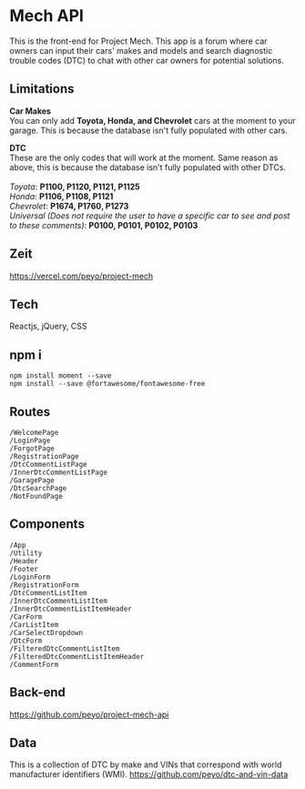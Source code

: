 # Mech API
This is the front-end for Project Mech. This app is a forum where car owners can input their cars' makes and models and search diagnostic trouble codes (DTC) to chat with other car owners for potential solutions.

## Limitations
**Car Makes**<br/>
You can only add **Toyota, Honda, and Chevrolet** cars at the moment to your garage. This is because the database isn't fully populated with other cars.

**DTC**<br/>
These are the only codes that will work at the moment. Same reason as above, this is because the database isn't fully populated with other DTCs.<br/><br/>
*Toyota*: **P1100, P1120, P1121, P1125**<br/>
*Honda*: **P1106, P1108, P1121**<br/>
*Chevrolet*: **P1674, P1760, P1273**<br/>
*Universal (Does not require the user to have a specific car to see and post to these comments)*: **P0100, P0101, P0102, P0103**

## Zeit
https://vercel.com/peyo/project-mech

## Tech
Reactjs, jQuery, CSS

## npm i
```
npm install moment --save
npm install --save @fortawesome/fontawesome-free
```

## Routes

```
/WelcomePage
/LoginPage
/ForgotPage
/RegistrationPage
/DtcCommentListPage
/InnerDtcCommentListPage
/GaragePage
/DtcSearchPage
/NotFoundPage
```

## Components

```
/App
/Utility
/Header
/Footer
/LoginForm
/RegistrationForm
/DtcCommentListItem
/InnerDtcCommentListItem
/InnerDtcCommentListItemHeader
/CarForm
/CarListItem
/CarSelectDropdown
/DtcForm
/FilteredDtcCommentListItem
/FilteredDtcCommentListItemHeader
/CommentForm
```

## Back-end
https://github.com/peyo/project-mech-api

## Data
This is a collection of DTC by make and VINs that correspond with world manufacturer identifiers (WMI).
https://github.com/peyo/dtc-and-vin-data
